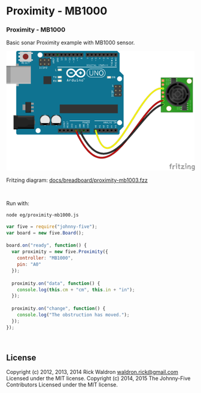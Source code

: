 <!--remove-start-->

# Proximity - MB1000

<!--remove-end-->






### Proximity - MB1000


Basic sonar Proximity example with MB1000 sensor.


![docs/breadboard/proximity-mb1003.png](breadboard/proximity-mb1003.png)<br>

Fritzing diagram: [docs/breadboard/proximity-mb1003.fzz](breadboard/proximity-mb1003.fzz)

&nbsp;




Run with:
```bash
node eg/proximity-mb1000.js
```


```javascript
var five = require("johnny-five");
var board = new five.Board();

board.on("ready", function() {
  var proximity = new five.Proximity({
    controller: "MB1000",
    pin: "A0"
  });

  proximity.on("data", function() {
    console.log(this.cm + "cm", this.in + "in");
  });

  proximity.on("change", function() {
    console.log("The obstruction has moved.");
  });
});

```








&nbsp;

<!--remove-start-->

## License
Copyright (c) 2012, 2013, 2014 Rick Waldron <waldron.rick@gmail.com>
Licensed under the MIT license.
Copyright (c) 2014, 2015 The Johnny-Five Contributors
Licensed under the MIT license.

<!--remove-end-->
